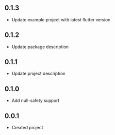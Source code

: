## 0.1.3
* Update example project with latest flutter version
 
## 0.1.2
* Update package description

## 0.1.1
* Update project description

## 0.1.0
* Add null-safety support

## 0.0.1
* Created project
